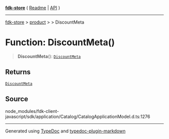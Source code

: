 [**fdk-store**](../../../README.md) ( [Readme](../../../README.md) \| [API](../../../API.md) )

---

[fdk-store](../../../API.md) > [product](../../README.md) > [<internal>](../README.md) > DiscountMeta

# Function: DiscountMeta()

> **DiscountMeta**(): [`DiscountMeta`](../type-aliases/type-alias.DiscountMeta.md)

## Returns

[`DiscountMeta`](../type-aliases/type-alias.DiscountMeta.md)

## Source

node_modules/fdk-client-javascript/sdk/application/Catalog/CatalogApplicationModel.d.ts:1276

---

Generated using [TypeDoc](https://typedoc.org/) and [typedoc-plugin-markdown](https://www.npmjs.com/package/typedoc-plugin-markdown)
